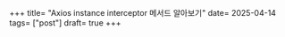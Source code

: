 +++ 
title= "Axios instance interceptor 메서드 알아보기" 
date= 2025-04-14
tags= ["post"] 
draft= true 
+++